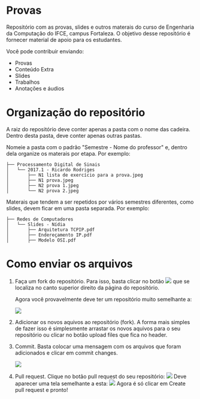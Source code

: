 # Provas

Repositório com as provas, slides e outros materais do curso de Engenharia da Computação do IFCE, campus Fortaleza. O objetivo desse repositório é fornecer material de apoio para os estudantes.

Você pode contribuir enviando:
* Provas
* Conteúdo Extra
* Slides
* Trabalhos
* Anotações e áudios

# Organização do repositório

A raiz do repositório deve conter apenas a pasta com o nome das cadeira. Dentro desta pasta, deve conter apenas outras pastas.

Nomeie a pasta com o padrão "Semestre - Nome do professor" e, dentro dela organize os materais por etapa. Por exemplo:

```
├── Processamento Digital de Sinais
│   └── 2017.1 - Ricardo Rodriges
│       ├── N1 lista de exercício para a prova.jpeg
│       ├── N1 prova.jpeg
│       ├── N2 prova 1.jpeg
│       └── N2 prova 2.jpeg
```

Materais que tendem a ser repetidos por vários semestres diferentes, como slides, devem ficar em uma pasta separada. Por exemplo:

```
├── Redes de Computadores
│   └── Slides - Nídia
│       ├── Arquitetura TCPIP.pdf
│       ├── Endereçamento IP.pdf
│       ├── Modelo OSI.pdf
```

# Como enviar os arquivos

1. Faça um fork do repositório.
    Para isso, basta clicar no botão 
    <img src="https://raw.githubusercontent.com/jullynobre/provas/master/src/images/fork.jpg"/>
    que se localiza no canto superior direito da página do repositório.
    
    Agora você provavelmente deve ter um repositório muito semelhante a:
    <p>
        <img src="https://raw.githubusercontent.com/jullynobre/provas/master/src/images/repo.jpg"/>
    </p>

2. Adicionar os novos aquivos ao repositório (fork).
    A forma mais simples de fazer isso é simplesmente arrastar os novos aquivos para o seu repositório ou clicar no botão upload files que fica no header.

3. Commit.
    Basta colocar uma mensagem com os arquivos que foram adicionados e clicar em commit changes.
    <p>
        <img src="https://raw.githubusercontent.com/jullynobre/provas/master/src/images/commit.jpg"/>
    </p>
    
4. Pull request.
    Clique no botão pull request do seu repositório: 
    <img src="https://raw.githubusercontent.com/jullynobre/provas/master/src/images/pull-request.jpg"/>
    Deve aparecer uma tela semelhante a esta: 
    <img src="https://raw.githubusercontent.com/jullynobre/provas/master/src/images/pull-request-screen.jpg"/>
    Agora é só clicar em Create pull request e pronto!
    

